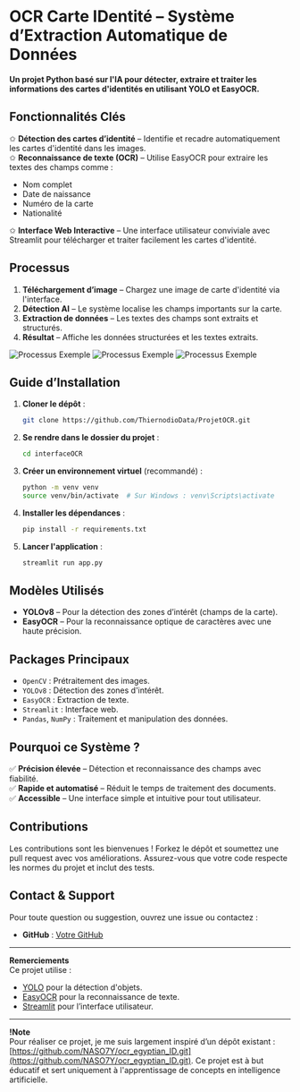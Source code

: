 # **OCR Carte IDentité – Système d’Extraction Automatique de Données**

**Un projet Python basé sur l'IA pour détecter, extraire et traiter les informations des cartes d'identités en utilisant YOLO et EasyOCR.**

## **Fonctionnalités Clés**

✩ **Détection des cartes d’identité** – Identifie et recadre automatiquement les cartes d'identité dans les images.  
✩ **Reconnaissance de texte (OCR)** – Utilise EasyOCR pour extraire les textes des champs comme :

- Nom complet
- Date de naissance
- Numéro de la carte
- Nationalité

✩ **Interface Web Interactive** – Une interface utilisateur conviviale avec Streamlit pour télécharger et traiter facilement les cartes d'identité.

## **Processus**

1. **Téléchargement d’image** – Chargez une image de carte d'identité via l'interface.
2. **Détection AI** – Le système localise les champs importants sur la carte.
3. **Extraction de données** – Les textes des champs sont extraits et structurés.
4. **Résultat** – Affiche les données structurées et les textes extraits.

![Processus Exemple](demo/demo1.png)
![Processus Exemple](demo/demo2.png)
![Processus Exemple](demo/demo3.png)

## **Guide d’Installation**

1. **Cloner le dépôt** :
   ```bash
   git clone https://github.com/ThiernodioData/ProjetOCR.git
   ```
2. **Se rendre dans le dossier du projet** :
   ```bash
   cd interfaceOCR
   ```
3. **Créer un environnement virtuel** (recommandé) :
   ```bash
   python -m venv venv
   source venv/bin/activate  # Sur Windows : venv\Scripts\activate
   ```
4. **Installer les dépendances** :
   ```bash
   pip install -r requirements.txt
   ```
5. **Lancer l'application** :
   ```bash
   streamlit run app.py
   ```

## **Modèles Utilisés**

- **YOLOv8** – Pour la détection des zones d’intérêt (champs de la carte).
- **EasyOCR** – Pour la reconnaissance optique de caractères avec une haute précision.

## **Packages Principaux**

- `OpenCV` : Prétraitement des images.
- `YOLOv8` : Détection des zones d'intérêt.
- `EasyOCR` : Extraction de texte.
- `Streamlit` : Interface web.
- `Pandas`, `NumPy` : Traitement et manipulation des données.

## **Pourquoi ce Système ?**

✅ **Précision élevée** – Détection et reconnaissance des champs avec fiabilité.  
✅ **Rapide et automatisé** – Réduit le temps de traitement des documents.  
✅ **Accessible** – Une interface simple et intuitive pour tout utilisateur.  

## **Contributions**

Les contributions sont les bienvenues ! Forkez le dépôt et soumettez une pull request avec vos améliorations. Assurez-vous que votre code respecte les normes du projet et inclut des tests.

## **Contact & Support**

Pour toute question ou suggestion, ouvrez une issue ou contactez :

- **GitHub** : [Votre GitHub](https://github.com/ThiernodioData/)

---

**Remerciements**  
Ce projet utilise :
- [YOLO](https://github.com/ultralytics/yolov8) pour la détection d'objets.  
- [EasyOCR](https://github.com/JaidedAI/EasyOCR) pour la reconnaissance de texte.  
- [Streamlit](https://streamlit.io/) pour l’interface utilisateur.

---

**!Note**  
Pour réaliser ce projet, je me suis largement inspiré d’un dépôt existant : [https://github.com/NASO7Y/ocr_egyptian_ID.git](https://github.com/NASO7Y/ocr_egyptian_ID.git). Ce projet est à but éducatif et sert uniquement à l'apprentissage de concepts en intelligence artificielle.
